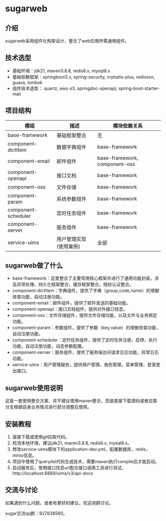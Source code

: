 # sugarweb

## 介绍

>
sugarweb采用组件化构架设计，整合了web应用所需通用组件。

## 技术选型

- 基础环境：jdk21, maven3.8.8, redis6.x, mysql8.x
- 基础依赖框架：springboot3.x, spring-security, mybatis-plus, redisson, guava, lombok
- 组件技术选型： quartz, aws-s3, springdoc-openapi, spring-boot-starter-mail

## 项目结构

| 模组                   | 描述           | 模块依赖关系                        |
|----------------------|--------------|-------------------------------|
| base-framework       | 基础框架整合       | 无                             |
| component-dictItem | 数据字典组件       | base-framework                |
| component-email      | 邮件组件         | base-framework, component-oss |
| component-openapi    | 接口文档         | base-framework                |
| component-oss        | 文件存储         | base-framework                |
| component-param      | 系统参数组件       | base-framework                |
| component-scheduler  | 定时任务组件       | base-framework                |
| component-server     | 服务组件         | base-framework                |
| service-uims         | 用户管理实现(使用案例) | 全部                            |

## sugarweb做了什么

- base-framework：这里整合了主要常用核心框架并进行了通用功能封装，涉及异常处理，持久化框架整合，缓存框架整合，授权认证整合。
- component-dictItem：字典组件，提供了字典（group,code,name）的增删改查功能，自动注册功能。
- component-email：邮件组件，提供了邮件发送的基础功能。
- component-openapi：接口文档组件，提供对外接口信息。
- component-oss：文件存储组件，提供文件存储功能，以及文件与业务绑定功能。
- component-param：参数组件，提供了参数（key,value）的增删改查功能，自动注册功能。
- component-scheduler：定时任务组件，提供了定时任务注册，启停，执行功能，自动注册功能，动态参数配置。
- component-server：服务组件，提供了服务端访问请求日志功能，异常日志功能。
- service-uims：用户管理服务，提供用户管理，角色管理，菜单管理，登录登出接口。

## sugarweb使用说明

这是一套使用整合方案，并不建议使用maven整合，而是直接下载源码或者拉取分支根据自身业务情况进行部分调整后使用。

## 安装教程

1. 直接下载或使用git拉取代码。
2. 检测本地环境，建议jdk21, maven3.8.8, redis6.x, mysql8.x。
3. 修改service-uims模块下的application-dev.yml，配置数据库，redis，minio信息。
4. 项目中使用了querydsl代码生成技术，需要maven执行compile后才能启动。
5. 启动服务后，使用接口信息url配合接口调用工具进行测试，http://localhost:8889/uims/v3/api-docs

## 交流与讨论

如果遇到什么问题，或者有更好的建议，欢迎进群讨论。

sugar交流qq群：827838560。

